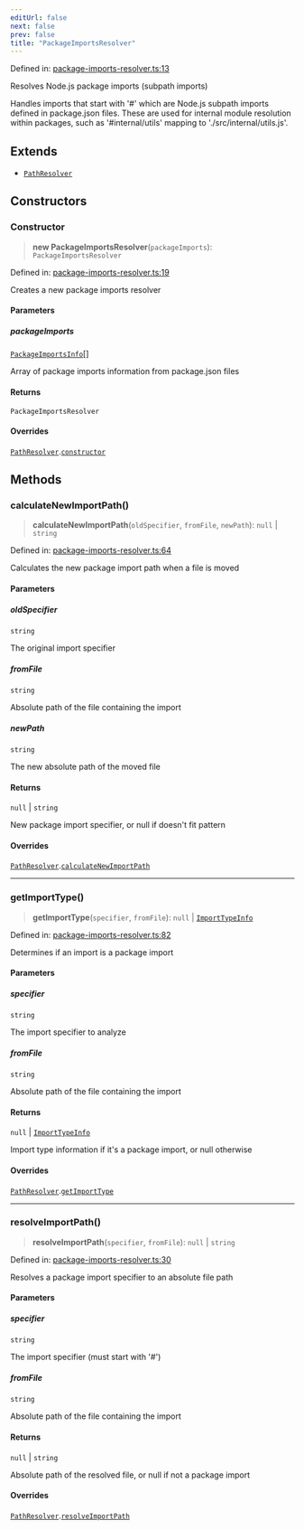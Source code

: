 ```yaml
---
editUrl: false
next: false
prev: false
title: "PackageImportsResolver"
---
```


Defined in: [package-imports-resolver.ts:13](https://github.com/SubtleTools/move-ts-file/blob/main/src/package-imports-resolver.ts#L13)

Resolves Node.js package imports (subpath imports)

Handles imports that start with '#' which are Node.js subpath imports defined
in package.json files. These are used for internal module resolution within
packages, such as '#internal/utils' mapping to './src/internal/utils.js'.

## Extends

- [`PathResolver`](/api/classes/pathresolver/)

## Constructors

### Constructor

> **new PackageImportsResolver**(`packageImports`): `PackageImportsResolver`

Defined in: [package-imports-resolver.ts:19](https://github.com/SubtleTools/move-ts-file/blob/main/src/package-imports-resolver.ts#L19)

Creates a new package imports resolver

#### Parameters

##### packageImports

[`PackageImportsInfo`](/api/interfaces/packageimportsinfo/)[]

Array of package imports information from package.json files

#### Returns

`PackageImportsResolver`

#### Overrides

[`PathResolver`](/api/classes/pathresolver/).[`constructor`](/api/classes/pathresolver/#constructor)

## Methods

### calculateNewImportPath()

> **calculateNewImportPath**(`oldSpecifier`, `fromFile`, `newPath`): `null` \| `string`

Defined in: [package-imports-resolver.ts:64](https://github.com/SubtleTools/move-ts-file/blob/main/src/package-imports-resolver.ts#L64)

Calculates the new package import path when a file is moved

#### Parameters

##### oldSpecifier

`string`

The original import specifier

##### fromFile

`string`

Absolute path of the file containing the import

##### newPath

`string`

The new absolute path of the moved file

#### Returns

`null` \| `string`

New package import specifier, or null if doesn't fit pattern

#### Overrides

[`PathResolver`](/api/classes/pathresolver/).[`calculateNewImportPath`](/api/classes/pathresolver/#calculatenewimportpath)

***

### getImportType()

> **getImportType**(`specifier`, `fromFile`): `null` \| [`ImportTypeInfo`](/api/interfaces/importtypeinfo/)

Defined in: [package-imports-resolver.ts:82](https://github.com/SubtleTools/move-ts-file/blob/main/src/package-imports-resolver.ts#L82)

Determines if an import is a package import

#### Parameters

##### specifier

`string`

The import specifier to analyze

##### fromFile

`string`

Absolute path of the file containing the import

#### Returns

`null` \| [`ImportTypeInfo`](/api/interfaces/importtypeinfo/)

Import type information if it's a package import, or null otherwise

#### Overrides

[`PathResolver`](/api/classes/pathresolver/).[`getImportType`](/api/classes/pathresolver/#getimporttype)

***

### resolveImportPath()

> **resolveImportPath**(`specifier`, `fromFile`): `null` \| `string`

Defined in: [package-imports-resolver.ts:30](https://github.com/SubtleTools/move-ts-file/blob/main/src/package-imports-resolver.ts#L30)

Resolves a package import specifier to an absolute file path

#### Parameters

##### specifier

`string`

The import specifier (must start with '#')

##### fromFile

`string`

Absolute path of the file containing the import

#### Returns

`null` \| `string`

Absolute path of the resolved file, or null if not a package import

#### Overrides

[`PathResolver`](/api/classes/pathresolver/).[`resolveImportPath`](/api/classes/pathresolver/#resolveimportpath)
